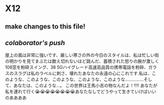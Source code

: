# X12
## make changes to this file!
##  **_colaborator's push_**
屋上の風は非常に強いです、厳しい寒さの外の今日のスタイルは、私は忙しい街の明かりを見てまぶたは数え切れないほど跳んだ、蓄積された怒りの腕が激しく108窓を粉砕スイング、38 5Gハイグレード高速高品質の携帯電話を粉砕、ガラスのスラグは私のラペルに刺さ、壊れたあなたの永遠の心にこれです.私は、このような、このような、このような、このような、このような...............そして、あなたは、このような...。 この世界は王馬小吉の物なんだよ！!!!! あなたが私を連れて行く😭😭😭😭😭😭😭😭あなたなしでどうやって生きていけばいいのああああ
